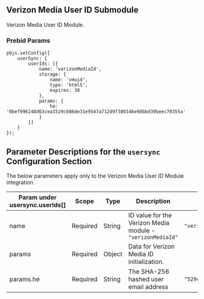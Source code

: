 ## Verizon Media User ID Submodule

Verizon Media User ID Module.

### Prebid Params

```
pbjs.setConfig({
    userSync: {
        userIds: [{
            name: 'verizonMediaId',
            storage: {
                name: 'vmuid',
                type: 'html5',
                expires: 30
            },
            params: {
                he: '0bef996248d63cea1529cb86de31e9547a712d9f380146e98bbd39beec70355a'
            }
        }]
    }
});
```
## Parameter Descriptions for the `usersync` Configuration Section
The below parameters apply only to the Verizon Media User ID Module integration.

| Param under usersync.userIds[] | Scope | Type | Description | Example |
| --- | --- | --- | --- | --- |
| name | Required | String | ID value for the Verizon Media module - `"verizonMediaId"` | `"verizonMediaId"` |
| params | Required | Object | Data for Verizon Media ID initialization. | |
| params.he | Required | String | The SHA-256 hashed user email address | `"529cb86de31e9547a712d9f380146e98bbd39beec"` |
